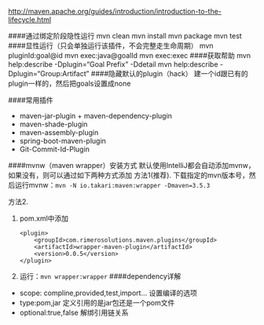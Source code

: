 http://maven.apache.org/guides/introduction/introduction-to-the-lifecycle.html

####通过绑定阶段隐性运行
mvn clean
mvn install
mvn package
mvn test
####显性运行（只会单独运行该插件，不会完整走生命周期）
mvn pluginId:goal@id
mvn exec:java@goalId
mvn exec:exec
####获取帮助
mvn help:describe -Dplugin=“Goal Prefix” -Ddetail
mvn help:describe -Dplugin=“Group:Artifact”
####隐藏默认的plugin（hack）
建一个id跟已有的plugin一样的，然后把goals设置成none

####常用插件
- maven-jar-plugin + maven-dependency-plugin
- maven-shade-plugin
- maven-assembly-plugin
- spring-boot-maven-plugin
- Git-Commit-Id-Plugin

####mvnw（maven wrapper）安装方式
默认使用IntelliJ都会自动添加mvnw，如果没有，则可以通过如下两种方式添加
方法1(推荐). 下载指定的mvn版本号，然后运行mvnw：`mvn -N io.takari:maven:wrapper -Dmaven=3.5.3`

方法2. 
1. pom.xml中添加
    ```
    <plugin>
        <groupId>com.rimerosolutions.maven.plugins</groupId>
        <artifactId>wrapper-maven-plugin</artifactId>
        <version>0.0.5</version>
    </plugin>
    ```
2. 运行：`mvn wrapper:wrapper`
####dependency详解
- scope: compline,provided,test,import...
    设置编译的选项
- type:pom,jar
    定义引用的是jar包还是一个pom文件
- optional:true,false
    解绑引用链关系